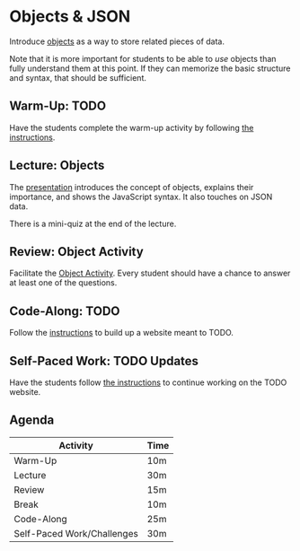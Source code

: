 # Objects & JSON
Introduce [objects](https://www.w3schools.com/js/js_objects.asp) as a way to store related pieces of data.

Note that it is more important for students to be able to _use_ objects than fully understand them at this point. If they can memorize the basic structure and syntax, that should be sufficient.

## Warm-Up: TODO
Have the students complete the warm-up activity by following [the instructions](WarmUp.md).

## Lecture: Objects
The [presentation](Objects.pptx) introduces the concept of objects, explains their importance, and shows the JavaScript syntax. It also touches on JSON data.

There is a mini-quiz at the end of the lecture.

## Review: Object Activity
Facilitate the [Object Activity](ObjectActivity.md). Every student should have a chance to answer at least one of the questions.

## Code-Along:  TODO
Follow the [instructions](TODO.md) to build up a website meant to TODO.

## Self-Paced Work: TODO Updates
Have the students follow [the instructions](SelfPacedWork.md) to continue working on the TODO website.
 
## Agenda

| Activity | Time |
|-|-|
| Warm-Up | 10m |
| Lecture | 30m |
| Review | 15m |
| Break | 10m |
| Code-Along | 25m |
| Self-Paced Work/Challenges | 30m |
